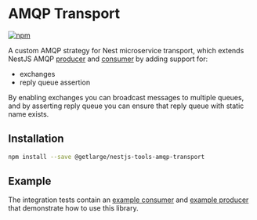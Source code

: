 # AMQP Transport

[![npm][npm-image]][npm-url]

[npm-image]: https://img.shields.io/npm/v/@getlarge/nestjs-tools-amqp-transport.svg?style=flat
[npm-url]: https://npmjs.org/package/@getlarge/nestjs-tools-amqp-transport

A custom AMQP strategy for Nest microservice transport, which extends NestJS AMQP [producer](https://github.com/nestjs/nest/blob/master/packages/microservices/client/client-rmq.ts) and [consumer](https://github.com/nestjs/nest/blob/master/packages/microservices/server/server-rmq.ts) by adding support for:

- exchanges
- reply queue assertion

By enabling exchanges you can broadcast messages to multiple queues, and by asserting reply queue you can ensure that reply queue with static name exists.

## Installation

```bash
npm install --save @getlarge/nestjs-tools-amqp-transport
```

## Example

The integration tests contain an [example consumer](./test/dummy-consumer.controller.mock.ts) and [example producer](./test/dummy-producer.service.mock.ts) that demonstrate how to use this library.
